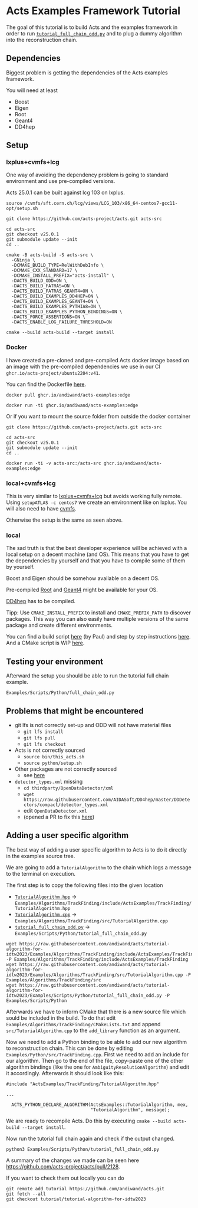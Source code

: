 # Acts Examples Framework Tutorial

The goal of this tutorial is to build Acts and the examples framework in order to run [`tutorial_full_chain_odd.py`](tutorial_full_chain_odd.py) and to plug a dummy algorithm into the reconstruction chain.

## Dependencies

Biggest problem is getting the dependencies of the Acts examples framework.

You will need at least

- Boost
- Eigen
- Root
- Geant4
- DD4hep

## Setup

### lxplus+cvmfs+lcg

One way of avoiding the dependency problem is going to standard environment and use pre-compiled versions.

Acts 25.0.1 can be built against lcg 103 on lxplus.

```
source /cvmfs/sft.cern.ch/lcg/views/LCG_103/x86_64-centos7-gcc11-opt/setup.sh

git clone https://github.com/acts-project/acts.git acts-src

cd acts-src
git checkout v25.0.1
git submodule update --init
cd ..

cmake -B acts-build -S acts-src \
  -GNinja \
  -DCMAKE_BUILD_TYPE=RelWithDebInfo \
  -DCMAKE_CXX_STANDARD=17 \
  -DCMAKE_INSTALL_PREFIX="acts-install" \
  -DACTS_BUILD_ODD=ON \
  -DACTS_BUILD_FATRAS=ON \
  -DACTS_BUILD_FATRAS_GEANT4=ON \
  -DACTS_BUILD_EXAMPLES_DD4HEP=ON \
  -DACTS_BUILD_EXAMPLES_GEANT4=ON \
  -DACTS_BUILD_EXAMPLES_PYTHIA8=ON \
  -DACTS_BUILD_EXAMPLES_PYTHON_BINDINGS=ON \
  -DACTS_FORCE_ASSERTIONS=ON \
  -DACTS_ENABLE_LOG_FAILURE_THRESHOLD=ON

cmake --build acts-build --target install
```

### Docker

I have created a pre-cloned and pre-compiled Acts docker image based on an image with the pre-compiled dependencies we use in our CI `ghcr.io/acts-project/ubuntu2204:v41`.

You can find the Dockerfile [here](docker/Dockerfile).

```
docker pull ghcr.io/andiwand/acts-examples:edge

docker run -ti ghcr.io/andiwand/acts-examples:edge
```

Or if you want to mount the source folder from outside the docker container

```
git clone https://github.com/acts-project/acts.git acts-src

cd acts-src
git checkout v25.0.1
git submodule update --init
cd ..

docker run -ti -v acts-src:/acts-src ghcr.io/andiwand/acts-examples:edge
```

### local+cvmfs+lcg

This is very similar to [lxplus+cvmfs+lcg](#lxplus+cvmfs+lcg) but avoids working fully remote. Using `setupATLAS -c centos7` we create an environment like on lxplus. You will also need to have [cvmfs](https://cvmfs.readthedocs.io/en/stable/cpt-quickstart.html).

Otherwise the setup is the same as seen above.

### local

The sad truth is that the best developer experience will be achieved with a local setup on a decent machine (and OS). This means that you have to get the dependencies by yourself and that you have to compile some of them by yourself.

Boost and Eigen should be somehow available on a decent OS.

Pre-compiled [Root](https://root.cern/install/) and [Geant4](https://geant4.web.cern.ch/download/) might be available for your OS.

[DD4hep](https://dd4hep.web.cern.ch/dd4hep/page/installation/) has to be compiled.

Tipp: Use `CMAKE_INSTALL_PREFIX` to install and `CMAKE_PREFIX_PATH` to discover packages. This way you can also easily have multiple versions of the same package and create different environments.

You can find a build script [here](local/build_script.sh) (by Paul) and step by step instructions [here](https://codimd.web.cern.ch/s/w-7j8zXm0). And a CMake script is WIP [here](https://github.com/acts-project/ci-dependencies/pull/17).

## Testing your environment

Afterward the setup you should be able to run the tutorial full chain example.

```
Examples/Scripts/Python/full_chain_odd.py
```

## Problems that might be encountered

- git lfs is not correctly set-up and ODD will not have material files
  - `git lfs install`
  - `git lfs pull`
  - `git lfs checkout`
- Acts is not correctly sourced
  - `source bin/this_acts.sh`
  - `source python/setup.sh`
- Other packages are not correctly sourced
  - see [here](docker/profile)
- `detector_types.xml` missing
  - `cd thirdparty/OpenDataDetector/xml`
  - `wget https://raw.githubusercontent.com/AIDASoft/DD4hep/master/DDDetectors/compact/detector_types.xml`
  - edit `OpenDataDetector.xml`
  - (opened a PR to fix this [here](https://gitlab.cern.ch/acts/OpenDataDetector/-/merge_requests/65))

## Adding a user specific algorithm

The best way of adding a user specific algorithm to Acts is to do it directly in the examples source tree.

We are going to add a `TutorialAlgorithm` to the chain which logs a message to the terminal on execution.

The first step is to copy the following files into the given location

- [`TutorialAlgorithm.hpp`](https://github.com/andiwand/acts/blob/tutorial-algorithm-for-idtw2023/Examples/Algorithms/TrackFinding/include/ActsExamples/TrackFinding/TutorialAlgorithm.hpp) -> `Examples/Algorithms/TrackFinding/include/ActsExamples/TrackFinding/TutorialAlgorithm.hpp`
- [`TutorialAlgorithm.cpp`](https://github.com/andiwand/acts/blob/tutorial-algorithm-for-idtw2023/Examples/Algorithms/TrackFinding/src/TutorialAlgorithm.cpp) -> `Examples/Algorithms/TrackFinding/src/TutorialAlgorithm.cpp`
- [`tutorial_full_chain_odd.py`](https://github.com/andiwand/acts/blob/tutorial-algorithm-for-idtw2023/Examples/Scripts/Python/tutorial_full_chain_odd.py) -> `Examples/Scripts/Python/tutorial_full_chain_odd.py`

```
wget https://raw.githubusercontent.com/andiwand/acts/tutorial-algorithm-for-idtw2023/Examples/Algorithms/TrackFinding/include/ActsExamples/TrackFinding/TutorialAlgorithm.hpp -P Examples/Algorithms/TrackFinding/include/ActsExamples/TrackFinding
wget https://raw.githubusercontent.com/andiwand/acts/tutorial-algorithm-for-idtw2023/Examples/Algorithms/TrackFinding/src/TutorialAlgorithm.cpp -P Examples/Algorithms/TrackFinding/src
wget https://raw.githubusercontent.com/andiwand/acts/tutorial-algorithm-for-idtw2023/Examples/Scripts/Python/tutorial_full_chain_odd.py -P Examples/Scripts/Python
```

Afterwards we have to inform CMake that there is a new source file which sould be included in the build. To do that edit `Examples/Algorithms/TrackFinding/CMakeLists.txt` and append `src/TutorialAlgorithm.cpp` to the `add_library` function as an argument.

Now we need to add a Python binding to be able to add our new algorithm to reconstruction chain. This can be done by editing `Examples/Python/src/TrackFinding.cpp`. First we need to add an include for our algorithm. Then go to the end of the file, copy-paste one of the other algorithm bindings (like the one for `AmbiguityResolutionAlgorithm`) and edit it accordingly. Afterwards it should look like this:

```
#include "ActsExamples/TrackFinding/TutorialAlgorithm.hpp"

...

  ACTS_PYTHON_DECLARE_ALGORITHM(ActsExamples::TutorialAlgorithm, mex,
                                "TutorialAlgorithm", message);
```

We are ready to recompile Acts. Do this by executing `cmake --build acts-build --target install`.

Now run the tutorial full chain again and check if the output changed.

```
python3 Examples/Scripts/Python/tutorial_full_chain_odd.py
```

A summary of the changes we made can be seen here https://github.com/acts-project/acts/pull/2128.

If you want to check them out locally you can do

```
git remote add tutorial https://github.com/andiwand/acts.git
git fetch --all
git checkout tutorial/tutorial-algorithm-for-idtw2023
```
